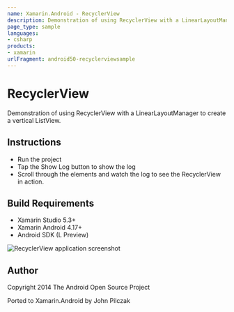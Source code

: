 ```yaml
---
name: Xamarin.Android - RecyclerView
description: Demonstration of using RecyclerView with a LinearLayoutManager to create a vertical ListView. Instructions Run the project Tap the Show Log button...
page_type: sample
languages:
- csharp
products:
- xamarin
urlFragment: android50-recyclerviewsample
---
```

# RecyclerView

Demonstration of using RecyclerView with a LinearLayoutManager to create a vertical ListView.

## Instructions

* Run the project
* Tap the Show Log button to show the log
* Scroll through the elements and watch the log to see the RecyclerView in action.

## Build Requirements
* Xamarin Studio 5.3+
* Xamarin Android 4.17+
* Android SDK (L Preview)

![RecyclerView application screenshot](Screenshots/Screenshot.png "RecyclerView application screenshot")

## Author 
Copyright 2014 The Android Open Source Project

Ported to Xamarin.Android by John Pilczak
